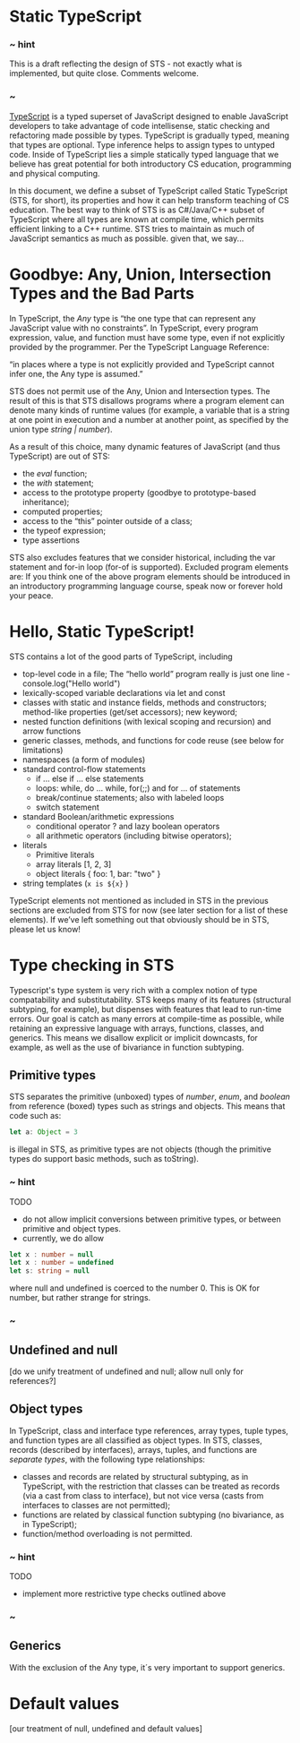 # Static TypeScript

### ~ hint

This is a draft reflecting the design of STS - not exactly what is implemented, but quite close.
Comments welcome. 

### ~ 

[TypeScript](http://typescriptlang.org) is a typed superset of JavaScript designed to enable JavaScript developers 
to take advantage of code intellisense,
static checking and refactoring made possible by types.  TypeScript is gradually typed, meaning that types are optional. 
Type inference helps to assign types to untyped code. Inside of TypeScript lies a simple statically typed language that 
we believe has great potential for both introductory CS education, programming and physical computing. 

In this document, we define a subset of TypeScript called Static TypeScript (STS, for short), 
its properties and how it can help transform teaching of CS education. 
The best way to think of STS is as C#/Java/C++ subset of TypeScript where all types are known at compile time,
which permits efficient linking to a C++ runtime. STS tries to maintain as much of JavaScript semantics as much as possible.
given that, we say... 

# Goodbye: Any, Union, Intersection Types and the Bad Parts 

In TypeScript, the *Any* type is “the one type that can represent any JavaScript value with no constraints”. 
In TypeScript, every program expression, value, and function must have some type, even if not explicitly 
provided by the programmer. Per the TypeScript Language Reference:

  “in places where a type is not explicitly provided and TypeScript cannot infer one, the Any type is assumed.”

STS does not permit use of the Any, Union and Intersection types.  The result of this is that
STS disallows programs where a program element can denote many kinds of runtime values 
(for example, a variable that is a string at one point in execution and a number at another point, 
as specified by the union type *string | number*).

As a result of this choice, many dynamic features of JavaScript (and thus TypeScript) are out of STS: 
* the *eval* function;
* the *with* statement;
* access to the prototype property (goodbye to prototype-based inheritance);
* computed properties;
* access to the “this” pointer outside of a class;
* the typeof expression;
* type assertions

STS also excludes features that we consider historical, 
including the var statement and for-in loop (for-of is supported). Excluded program elements are:
If you think one of the above program elements should be introduced in an introductory programming
language course, speak now or forever hold your peace.

# Hello, Static TypeScript!

STS contains a lot of the good parts of TypeScript, including
* top-level code in a file; The “hello world” program really is just one line - console.log("Hello world")
* lexically-scoped variable declarations via let and const
* classes with static and instance fields, methods and constructors; method-like properties (get/set accessors); new keyword;
* nested function definitions (with lexical scoping and recursion) and arrow functions
* generic classes, methods, and functions for code reuse (see below for limitations)
* namespaces (a form of modules) 
* standard control-flow statements
  * if ... else if ... else statements
  * loops: while, do ... while, for(;;) and for ... of statements
  * break/continue statements; also with labeled loops
  * switch statement
* standard Boolean/arithmetic expressions
  * conditional operator ? and lazy boolean operators
  * all arithmetic operators (including bitwise operators);
* literals
  * Primitive literals
  * array literals [1, 2, 3]
  * object literals { foo: 1, bar: "two" }
* string templates (`x is ${x}` )

TypeScript elements not mentioned as included in STS in the previous sections are excluded from STS 
for now (see later section for a list of these elements). 
If we’ve left something out that obviously should be in STS, please let us know!


# Type checking in STS

Typescript's type system is very rich with a complex notion of type compatability and substitutability.
STS keeps many of its features (structural subtyping, for example), but dispenses with features that
lead to run-time errors. Our goal is catch as many errors at compile-time as possible, while retaining
an expressive language with arrays, functions, classes, and generics. This means we disallow explicit or
implicit downcasts, for example, as well as the use of bivariance in function subtyping. 

## Primitive types

STS separates the primitive (unboxed) types of *number*, *enum*, and *boolean* from reference (boxed) types 
such as strings and objects. This means that code such as:
```typescript
let a: Object = 3
```
is illegal in STS, as primitive types are not objects (though the primitive types do support basic methods,
such as toString). 

### ~ hint
TODO 
- do not allow implicit conversions between primitive types, or between primitive and object types.
- currently, we do allow
```typeScript
let x : number = null
let x : number = undefined
let s: string = null
```
where null and undefined is coerced to the number 0. This is OK for number, but rather strange for strings. 
### ~

## Undefined and null

[do we unify treatment of undefined and null; allow null only for references?]

## Object types

In TypeScript, class and interface type references, array types, tuple types, and function types are all 
classified as object types. In STS, classes, records (described by interfaces), arrays, tuples, and functions
are *separate types*, with the following type relationships:
* classes and records are related by structural subtyping, as in TypeScript, with the 
  restriction that classes can be treated as records (via a cast from class to interface), but not vice versa 
  (casts from interfaces to classes are not permitted);
* functions are related by classical function subtyping (no bivariance, as in TypeScript); 
* function/method overloading is not permitted.

### ~ hint
TODO
* implement more restrictive type checks outlined above
### ~

## Generics

With the exclusion of the Any type, it´s very important to support generics. 

# Default values

[our treatment of null, undefined and default values]